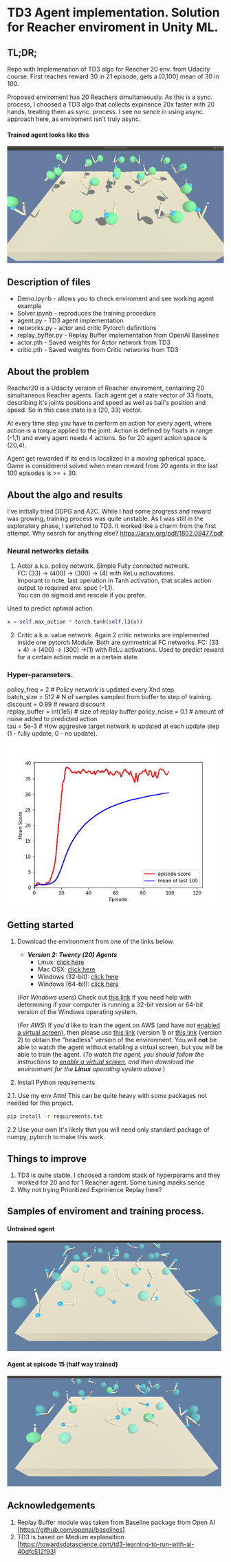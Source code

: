 [//]: # (Image References)

[image1]: train_e5.gif "Untrained Agent"
[image2]: train_e15.gif "In process of training"
[image3]: trained.gif "Trained Agent"
[reward]: reward.png "Plot of reward"

# TD3 Agent implementation. Solution for Reacher enviroment in Unity ML.


## TL;DR;

Repo with Implemenation of TD3 algo for Reacher 20 env. from Udacity course. First reaches reward 30 in 21 episode, gets a \[0,100\] mean of 30 in 100.  

Proposed enviroment has 20 Reachers simultaneously. As this is a sync. process, I choosed a TD3 algo that collects expirience 20x faster with 20 hands, treating them as sync. process. I see no sence in using async. approach here, as enviroment isn't truly async.

#### Trained agent looks like this
![Trained Agent][image3]

## Description of files
 - Demo.ipynb - allows you to check enviroment and see working agent example
 - Solver.ipynb - reproduces the training procedure
 - agent.py - TD3 agent implementation
 - networks.py - actor and critic Pytorch definitions
 - replay_byffer.py - Replay Buffer implementation from OpenAI Baselines 
 - actor.pth - Saved weights for Actor network from TD3
 - critic.pth - Saved weights from Critic networks from TD3
 
## About the problem

Reacher20 is a Udacity version of Reacher enviroment, containing 20 simultaneous Reacher agents.
Each agent get a state vector of 33 floats, describing it's joints positions and speed as well as ball's position and speed.
So in this case state is a (20, 33) vector.

At every time step you have to perform an action for every agent, where action is a torque applied to the joint. Action is defined by floats in range (-1,1) and every agent needs 4 actions. So for 20 agent action space is (20,4).

Agent get rewarded if its end is localized in a moving spherical space. Game is considerend solved when mean reward from 20 agents in the last 100 episodes is >= + 30.


## About the algo and results
I've initially tried DDPG and A2C. While I had some progress and reward was growing, training process was quite unstable. As I was still in the exploratory phase, I switched to TD3.
It worked like a charm from the first attempt. Why search for anything else?  https://arxiv.org/pdf/1802.09477.pdf

### Neural networks details

1. Actor a.k.a. policy network.
Simple Fully connected network.  
FC: (33) -> (400) -> (300) -> (4) with ReLu actiovations.  
Imporant to note, last operation in Tanh activation, that scales action output to required env. spec (-1,1).  
You can do sigmoid and rescale if you prefer.

Used to predict optimal action.
```python
x = self.max_action * torch.tanh(self.l3(x)) 
```

2. Critic a.k.a. value network.
Again 2 critic networks are implemented inside one pytorch Module. 
Both are symmetrical FC networks.
FC: (33 + 4) -> (400) -> (300) ->(1) with ReLu activations.
Used to predict reward for a certain action made in a certain state.

### Hyper-parameters.

policy_freq = 2 # Policy network is updated every Xnd step  
batch_size = 512 # N of samples sampled from buffer to step of training. 
discount = 0.99 # reward discount  
replay_buffer = int(1e5) # size of replay buffer
policy_noise = 0.1 # amount of noise added to predicted action  
tau = 5e-3 # How aggresive target network is updated at each update step (1 - fully update, 0 - no update). 

![Reward fucntion vs episode][reward]

## Getting started
1. Download the environment from one of the links below.

    - **_Version 2: Twenty (20) Agents_**
        - Linux: [click here](https://s3-us-west-1.amazonaws.com/udacity-drlnd/P2/Reacher/Reacher_Linux.zip)
        - Mac OSX: [click here](https://s3-us-west-1.amazonaws.com/udacity-drlnd/P2/Reacher/Reacher.app.zip)
        - Windows (32-bit): [click here](https://s3-us-west-1.amazonaws.com/udacity-drlnd/P2/Reacher/Reacher_Windows_x86.zip)
        - Windows (64-bit): [click here](https://s3-us-west-1.amazonaws.com/udacity-drlnd/P2/Reacher/Reacher_Windows_x86_64.zip)
    
    (_For Windows users_) Check out [this link](https://support.microsoft.com/en-us/help/827218/how-to-determine-whether-a-computer-is-running-a-32-bit-version-or-64) if you need help with determining if your computer is running a 32-bit version or 64-bit version of the Windows operating system.

    (_For AWS_) If you'd like to train the agent on AWS (and have not [enabled a virtual screen](https://github.com/Unity-Technologies/ml-agents/blob/master/docs/Training-on-Amazon-Web-Service.md)), then please use [this link](https://s3-us-west-1.amazonaws.com/udacity-drlnd/P2/Reacher/one_agent/Reacher_Linux_NoVis.zip) (version 1) or [this link](https://s3-us-west-1.amazonaws.com/udacity-drlnd/P2/Reacher/Reacher_Linux_NoVis.zip) (version 2) to obtain the "headless" version of the environment.  You will **not** be able to watch the agent without enabling a virtual screen, but you will be able to train the agent.  (_To watch the agent, you should follow the instructions to [enable a virtual screen](https://github.com/Unity-Technologies/ml-agents/blob/master/docs/Training-on-Amazon-Web-Service.md), and then download the environment for the **Linux** operating system above._)

2. Install Python requirements

2.1. Use my env
Attn! This can be quite heavy with some packages not needed for this project. 
```bash
pip install -r requirements.txt
```

2.2 Use your own
It's likely that you will need only standard package of numpy, pytorch to make this work.


## Things to improve
1. TD3 is quite stable. I choosed a random stack of hyperparams and they worked for 20 and for 1 Reacher agent. Some tuning maeks sence
2. Why not trying Prioritized Expririence Replay here?


## Samples of enviroment and training process.

#### Untrained agent
![Untrained Agent][image1]

#### Agent at episode 15 (half way trained)
![Episode 15][image2]



## Acknowledgements

1. Replay Buffer module was taken from Baseline package from Open AI [https://github.com/openai/baselines]
2. TD3 is based on Medium explanaition [https://towardsdatascience.com/td3-learning-to-run-with-ai-40dfc512f93]
